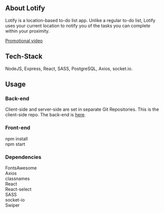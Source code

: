 ## About Lotify

Lotify is a location-based to-do list app. Unlike a regular to-do list, Lotify uses your current location to notify you of the tasks you can complete within your proximity.

[Promotional video](https://www.youtube.com/watch?v=leUDTyZsRFk&t=3s&ab_channel=LuanaTeixeira)

## Tech-Stack

NodeJS, Express, React, SASS, PostgreSQL, Axios, socket.io.

## Usage

### Back-end
Client-side and server-side are set in separate Git Repositories. This is the client-side repo. The back-end is [here](https://github.com/luanateixeira148/lotify-api).

### Front-end

npm install\
npm start

### Dependencies

FontsAwesome\
Axios\
classnames\
React\
React-select\
SASS\
socket-io\
Swiper